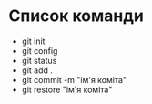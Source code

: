 # Список команди

- git init
- git config
- git status
- git add .
- git commit -m "ім'я коміта"
- git restore "ім'я коміта"
